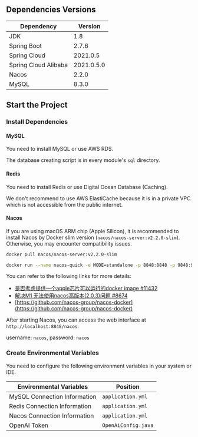## Dependencies Versions

| Dependency           | Version    |
|----------------------|------------|
| JDK                  | 1.8        |
| Spring Boot          | 2.7.6      |
| Spring Cloud         | 2021.0.5   |
| Spring Cloud Alibaba | 2021.0.5.0 |
| Nacos                | 2.2.0      |
| MySQL                | 8.3.0      |

## Start the Project

### Install Dependencies

#### MySQL

You need to install MySQL or use AWS RDS.

The database creating script is in every module's `sql` directory.

#### Redis

You need to install Redis or use Digital Ocean Database (Caching).

We don't recommend to use AWS ElastiCache because it is in a private VPC which is not accessible from the public
internet.

#### Nacos

If you are using macOS ARM chip (Apple Silicon), it is recommended to install Nacos by Docker slim
version (`nacos/nacos-server:v2.2.0-slim`). Otherwise, you may encounter compatibility issues.

```bash
docker pull nacos/nacos-server:v2.2.0-slim

docker run --name nacos-quick -e MODE=standalone -p 8848:8848 -p 9848:9848 -d nacos/nacos-server:v2.2.0-slim
```

You can refer to the following links for more details:

- [是否考虑提供一个apple芯片可以运行的docker image #11432](https://github.com/alibaba/nacos/issues/11432)
- [解决M1 无法使用nacos高版本(2.0.3)问题 #8674](https://github.com/alibaba/nacos/issues/8674#issuecomment-1173255720)
- [https://github.com/nacos-group/nacos-docker](https://github.com/nacos-group/nacos-docker)

After starting Nacos, you can access the web interface at `http://localhost:8848/nacos`.

username: `nacos`, password: `nacos`

### Create Environmental Variables

You need to configure the following environment variables in your system or IDE.

| Environmental Variables      | Position            |
|------------------------------|---------------------|
| MySQL Connection Information | `application.yml`   |
| Redis Connection Information | `application.yml`   |
| Nacos Connection Information | `application.yml`   |
| OpenAI Token                 | `OpenAiConfig.java` |
